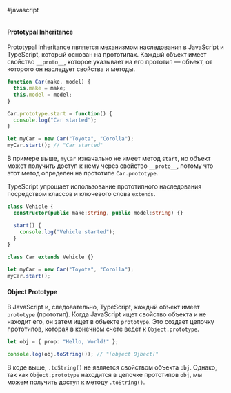 #javascript 
```table-of-contents
```

#### Prototypal Inheritance

Prototypal Inheritance является механизмом наследования в JavaScript и TypeScript, который основан на прототипах. Каждый объект имеет свойство `__proto__`, которое указывает на его прототип — объект, от которого он наследует свойства и методы.

```javascript
function Car(make, model) {
  this.make = make;
  this.model = model;
}

Car.prototype.start = function() {
  console.log("Car started");
}

let myCar = new Car("Toyota", "Corolla");
myCar.start(); // "Car started"
```

В примере выше, `myCar` изначально не имеет метод `start`, но объект может получить доступ к нему через свойство `__proto__`, потому что этот метод определен на прототипе `Car.prototype`.

TypeScript упрощает использование прототипного наследования посредством классов и ключевого слова `extends`.

```typescript
class Vehicle {
  constructor(public make:string, public model:string) {}

  start() {
    console.log("Vehicle started");
  }
}

class Car extends Vehicle {}

let myCar = new Car("Toyota", "Corolla");
myCar.start();
```

#### Object Prototype

В JavaScript и, следовательно, TypeScript, каждый объект имеет `prototype` (прототип). Когда JavaScript ищет свойство объекта и не находит его, он затем ищет в объекте `prototype`. Это создает цепочку прототипов, которая в конечном счете ведет к `Object.prototype`.

```typescript
let obj = { prop: "Hello, World!" };

console.log(obj.toString()); // "[object Ojbect]"
```

В коде выше, `.toString()` не является свойством объекта `obj`. Однако, так как `Object.prototype` находится в цепочке прототипов `obj`, мы можем получить доступ к методу `.toString()`.